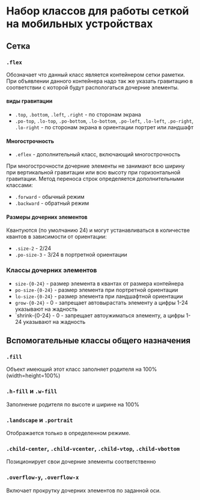 # Набор классов для работы сеткой на мобильных устройствах


## Сетка

### `.flex`

Обозначает что данный класс является контейнером сетки раметки. При объявлении
данного контейнера надо так же указать гравитацию в соответствии с которой будут
распологаться дочерние элементы.

#### виды гравитации

* `.top`, `.bottom`, `.left`, `.right` - по сторонам экрана
* `.po-top`, `.lo-top`, `.po-bottom`, `.lo-bottom`, `.po-left`, `.lo-left`, `.po-right`, `.lo-right` - по сторонам экрана в ориентации портрет или ландшафт


#### Многострочность

* `.eflex` - дополнительный класс, включающий многострочность

При многострочности дочерние элементы не занимают всю ширину при вертикальной
гравитации или всю высоту при горизонтальной гравитации. Метод переноса строк
определяется дополнительными классами:

* `.forward` - обычный режим
* `.backward` - обратный режим

#### Размеры дочерних элементов

Квантуются (по умолчанию 24) и могут устанавливаться в количестве квантов в зависимости от ориентации:

* `.size-2` - 2/24
* `.po-size-3` - 3/24 в портретной ориентации

### Классы дочерних элементов


* `size-{0-24}` - размер элемента в квантах от размера контейнера
* `po-size-{0-24}` - размер элемента при портретной ориентации
* `lo-size-{0-24}` - размер элемента при ландшафтной ориентации
* `grow-{0-24}` - 0 - запрещает автовырастать элементу а цифры 1-24 указывают на жадность
* `shrink-{0-24} - 0 - запрещает автоужиматься элементу, а цифры 1-24 указывают на жадность

## Вспомогательные классы общего назначения

### `.fill`

Объект имеющий этот класс заполняет родителя на 100% (width=height=100%)

### `.h-fill` и `.w-fill`

Заполнение родителя по высоте и ширине на 100%

### `.landscape` и `.portrait`

Отображается только в определенном режиме.

### `.child-center`, `.child-vcenter`, `.child-vtop`, `.child-vbottom`

Позиционирует свои дочерние элементы соответственно

### `.overflow-y`, `.overflow-x`

Включает прокрутку дочерних элементов по заданной оси.
